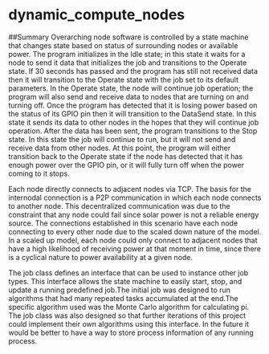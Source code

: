 # dynamic_compute_nodes
##Summary
Overarching node software is controlled by a state machine that changes state based on status of surrounding nodes or available power.  The program initializes in the Idle state; in this state it waits for a node to send it data that initializes the job and transitions to the Operate state.  If 30 seconds has passed and the program has still not received data then it will transition to the Operate state with the job set to its default parameters.  In the Operate state, the node will continue job operation; the program will also send and receive data to nodes that are turning on and turning off.  Once the program has detected that it is losing power based on the status of its GPIO pin then it will transition to the DataSend state.  In this state it sends its data to other nodes in the hopes that they will continue job operation.  After the data has been sent, the program transitions to the Stop state.  In this state the job will continue to run, but it will not send and receive data from other nodes.  At this point, the program will either transition back to the Operate state if the node has detected that it has enough power over the GPIO pin, or it will fully turn off when the power coming to it stops.

Each node directly connects to adjacent nodes via TCP.  The basis for the internodal connection is a P2P communication in which each node connects to another node.  This decentralized communication was due to the constraint that any node could fail since solar power is not a reliable energy source.  The connections established in this scenario have each node connecting to every other node due to the scaled down nature of the model.  In a scaled up model, each node could only connect to adjacent nodes that have a high likelihood of receiving power at that moment in time, since there is a cyclical nature to power availability at a given node.

The job class defines an interface that can be used to instance other job types. This interface allows the state machine to easily start, stop, and update a running predefined job.The initial job was designed to run algorithms that had many repeated tasks accumulated at the end.​The specific algorithm used was the Monte Carlo algorithm for calculating pi. The job class was also designed so that further iterations of this project could implement their own algorithms using this interface. In the future it would be better to have a way to store process information of any running process.
